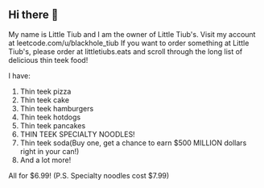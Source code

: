 ## Hi there 👋

My name is Little Tiub and I am the owner of Little Tiub's. Visit my account at leetcode.com/u/blackhole_tiub
If you want to order something at Little Tiub's, please order at littletiubs.eats and scroll through the long list of delicious thin teek food!


I have:
1. Thin teek pizza
2. Thin teek cake
3. Thin teek hamburgers
4. Thin teek hotdogs
5. Thin teek pancakes
6. THIN TEEK SPECIALTY NOODLES!
7. Thin teek soda(Buy one, get a chance to earn $500 MILLION dollars right in your can!)
8. And a lot more!

All for $6.99!
(P.S. Specialty noodles cost $7.99)
